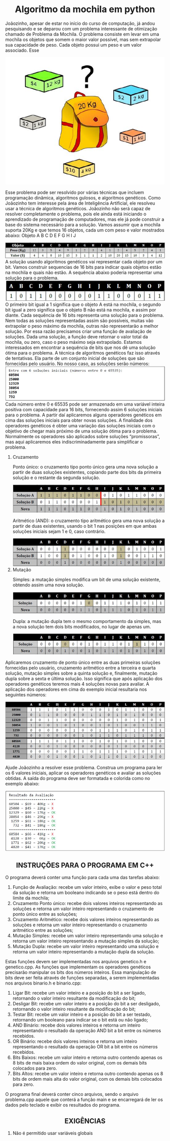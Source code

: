 <h1 align="center"> Algoritmo da mochila em python</h1>
<p>
  Joãozinho, apesar de estar no início do curso de computação, já andou pesquisando e se deparou com um problema interessante de otimização chamado de Problema da Mochila. O problema consiste em levar em uma mochila os objetos que somem o maior valor possível, mas sem extrapolar sua capacidade de peso. Cada objeto possui um peso e um valor associado.
Esse
</p>
<p align= "center">
<img src="https://github.com/ArthurOlive/Problema-da-mochila/blob/master/git_imgs/mochila.JPG"/>
</p>
<p>
Esse problema pode ser resolvido por várias técnicas que incluem programação dinâmica, algoritmos gulosos, e algoritmos genéticos. Como Joãozinho tem interesse pela área de Inteligência Artificial, ele resolveu usar a técnica de algoritmos genéticos.
Joãozinho não será capaz de resolver completamente o problema, pois ele ainda está iniciando o aprendizado de programação de computadores, mas ele já pode construir a base do sistema necessário para a solução.
Vamos assumir que a mochila suporta 20Kg e que temos 16 objetos, cada um com peso e valor mostrados abaixo: Objeto A B C D E F G H I J
</p>
<img src="https://github.com/ArthurOlive/Problema-da-mochila/blob/master/git_imgs/peso_preco.JPG"/>
A solução usando algoritmos genéticos vai representar cada objeto por um bit. Vamos construir sequencias de 16 bits para indicar quais objetos estão na mochila e quais não estão. A sequência abaixo poderia representar uma solução para o problema.
<img src="https://github.com/ArthurOlive/Problema-da-mochila/blob/master/git_imgs/ex1.JPG"/>
O primeiro bit igual a 1 significa que o objeto A está na mochila, o segundo bit igual a zero
significa que o objeto B não está na mochila, e assim por diante. Cada sequência de 16 bits representa uma solução para o problema. Nem todas as soluções representadas assim são possíveis, muitas vão extrapolar o peso máximo da mochila, outras não representarão a melhor solução. Por essa razão precisamos criar uma função de avaliação de soluções. Dada uma solução, a função deve retornar o valor total da mochila, ou zero, caso o peso máximo seja extrapolado.
Estamos interessados em encontrar a sequência de bits que nos dê uma solução ótima para o problema. A técnica de algoritmos genéticos faz isso através de tentativas. Ela parte de um conjunto inicial de soluções que são fornecidas pelo usuário. No nosso caso, as soluções serão números:
<img src = "https://github.com/ArthurOlive/Problema-da-mochila/blob/master/git_imgs/saida1.JPG" /> 
Cada número entre 0 e 65535 pode ser armazenado em uma variável inteira positiva com capacidade para 16 bits, fornecendo assim 6 soluções iniciais para o problema. A partir daí aplicaremos alguns operadores genéticos em cima das soluções iniciais para obter novas soluções.
A finalidade dos operadores genéticos é obter uma variação das soluções iniciais com o objetivo de chegar mais próximo de uma solução ótima para o problema. Normalmente os operadores são aplicados sobre soluções “promissoras”, mas aqui aplicaremos eles indiscriminadamente para simplificar o problema.
<ol type="1">
  <li>Cruzamento</li>
  <p>
Ponto único: o cruzamento tipo ponto único gera uma nova solução a partir de duas soluções existentes, copiando parte dos            bits da primeira solução e o restante da segunda solução.
  </p>
  <img src="https://github.com/ArthurOlive/Problema-da-mochila/blob/master/git_imgs/ptUnic.JPG"/>
  <p>
Aritmético (AND): o cruzamento tipo aritmético gera uma nova solução a partir de duas existentes, usando o bit 1 nas posições em que ambas soluções iniciais sejam 1 e 0, caso contrário.
  </p>
  <img src="https://github.com/ArthurOlive/Problema-da-mochila/blob/master/git_imgs/ptArit.JPG"/>
  <li>Mutação</li>
  <p>
    Simples: a mutação simples modifica um bit de uma solução existente, obtendo assim uma nova solução.
  </p>
  <img src="https://github.com/ArthurOlive/Problema-da-mochila/blob/master/git_imgs/mutS.JPG"/> 
  <p>
    Dupla: a mutação dupla tem o mesmo comportamento da simples, mas a nova solução tem dois bits modificados, no lugar de apenas um.
  </p>
    <img src=" https://github.com/ArthurOlive/Problema-da-mochila/blob/master/git_imgs/mutD.JPG"/> 
</ol>
<p>
Aplicaremos cruzamento de ponto único entre as duas primeiras soluções fornecidas pelo usuário, cruzamento aritmético entre a terceira e quarta solução, mutação simples sobre a quinta solução e, finalmente, mutação dupla sobre a sexta e última solução. Isso significa que após aplicação dos operadores genéticos teremos mais 4 soluções novas para avaliar. A aplicação dos operadores em cima do exemplo inicial resultaria nos seguintes números:
</p>
<img src = "https://github.com/ArthurOlive/Problema-da-mochila/blob/master/git_imgs/saida2.JPG">
<p>
  Ajude Joãozinho a resolver esse problema. Construa um programa para ler os 6 valores iniciais, aplicar os operadores genéticos e avaliar as soluções obtidas. A saída do programa deve ser formatada e colorida como no exemplo abaixo:
</p>
<img src = "https://github.com/ArthurOlive/Problema-da-mochila/blob/master/git_imgs/exec.JPG">
<h2 align="center">INSTRUÇÕES PARA O PROGRAMA EM C++</h2>
O programa deverá conter uma função para cada uma das tarefas abaixo:
  <ol type = "1">
    <li>
    Função de Avaliação: recebe um valor inteiro, exibe o valor e peso total da solução e retorna um booleano indicando se o peso está dentro do limite da mochila;
    </li>
    <li>
    Cruzamento Ponto único: recebe dois valores inteiros representando as soluções e retorna um valor inteiro representando o cruzamento de ponto único entre as soluções;
    </li>
    <li>
    Cruzamento Aritmético: recebe dois valores inteiros representando as soluções e retorna um valor inteiro representando o cruzamento aritmético entre as soluções;
    </li>
    <li>
    Mutação Simples: recebe um valor inteiro representando uma solução e retorna um valor inteiro representando a mutação simples da solução;
    </li>
    <li>
    Mutação Dupla: recebe um valor inteiro representando uma solução e retorna um valor inteiro representando a mutação dupla da solução.
    </li>
  </ol>
  Estas funções devem ser implementadas nos arquivos genetico.h e genetico.cpp. As funções que implementam os operadores genéticos precisarão manipular os bits dos números inteiros. Essa manipulação de bits deve ser feita através de funções separadas, a serem implementadas nos arquivos binario.h e binario.cpp:
  <ol type = "1">
    <li>
      Ligar Bit: recebe um valor inteiro e a posição do bit a ser ligado, retornando o valor inteiro resultante da modificação do bit;
    </li>
    <li>
      Desligar Bit: recebe um valor inteiro e a posição do bit a ser desligado, retornando o valor inteiro resultante da modificação do bit;
    </li>
    <li>
      Testar Bit: recebe um valor inteiro e a posição do bit a ser testado, retornando um booleano para indicar se o bit está ou não ligado;
    </li>
    <li>
      AND Binário: recebe dois valores inteiros e retorna um inteiro representando o resultado da operação AND bit a bit entre os números recebidos.
    </li>
    <li>
      OR Binário: recebe dois valores inteiros e retorna um inteiro representando o resultado da operação OR bit a bit entre os números recebidos.
    </li>
    <li>
      Bits Baixos: recebe um valor inteiro e retorna outro contendo apenas os 8 bits de mais baixa ordem do valor original, com os demais bits colocados para zero.
    </li>
    <li>
      Bits Altos: recebe um valor inteiro e retorna outro contendo apenas os 8 bits de ordem mais alta do valor original, com os demais bits colocados para zero.
    </li>
  </ol>
  O programa final deverá conter cinco arquivos, sendo o arquivo problema.cpp aquele que conterá a função main e se encarregará de ler os dados pelo teclado e exibir os resultados do programa.
  <h2 align="center">EXIGÊNCIAS</h2>
  <ol type = "1">
  <li>
    Não é permitido usar variáveis globais
  </li>
  </ol>
    
